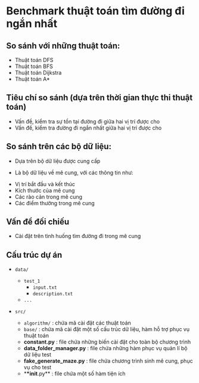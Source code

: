 # Benchmark thuật toán tìm đường đi ngắn nhất

## So sánh với những thuật toán:

- Thuật toán DFS
- Thuật toán BFS
- Thuật toán Dijkstra
- Thuật toán A\*

## Tiêu chí so sánh (dựa trên thời gian thực thi thuật toán)

- Vấn đề, kiểm tra sự tồn tại đường đi giữa hai vị trí được cho
- Vấn đề, kiểm tra đường đi ngắn nhất giữa hai vị trí được cho

## So sánh trên các bộ dữ liệu:

- Dựa trên bộ dữ liệu được cung cấp

* Là bộ dữ liệu về mê cung, với các thông tin như:

- Vị trí bắt đầu và kết thúc
- Kích thước của mê cung
- Các rào cản trong mê cung
- Các điểm thưởng trong mê cung

## Vấn đề đối chiếu

- Cài đặt trên tình huống tìm đường đi trong mê cung

## Cấu trúc dự án

- `data/`

  - `test_1`
    - `input.txt`
    - `description.txt`
  - `...`

- `src/`

  - `algorithm/` : chứa mã cài đặt các thuật toán
  - `base/` : chứa mã cài đặt một số cấu trúc dữ liệu, hàm hỗ trợ phục vụ thuật toán
  - **constant.py** : file chứa những biến cài đặt cho toàn bộ chương trình
  - **data_folder_manager.py** : file chứa những hàm phục vụ quản lí bộ dữ liệu test
  - **fake_generate_maze.py** : file chứa chương trình sinh mê cung, phục vụ cho test
  - \***\*init**.py\*\* : file chứa một số hàm tiện ích
